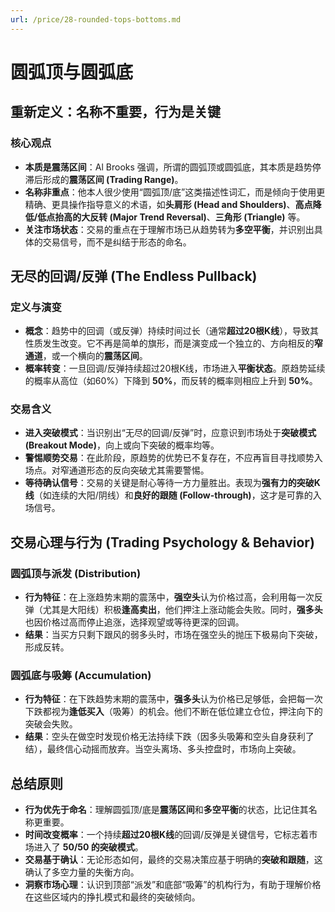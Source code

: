 ```yaml
---
url: /price/28-rounded-tops-bottoms.md
---
```

# 圆弧顶与圆弧底

## 重新定义：名称不重要，行为是关键

### 核心观点

* **本质是震荡区间**：Al Brooks 强调，所谓的圆弧顶或圆弧底，其本质是趋势停滞后形成的**震荡区间 (Trading Range)**。
* **名称非重点**：他本人很少使用“圆弧顶/底”这类描述性词汇，而是倾向于使用更精确、更具操作指导意义的术语，如**头肩形 (Head and Shoulders)**、**高点降低/低点抬高的大反转 (Major Trend Reversal)**、**三角形 (Triangle)** 等。
* **关注市场状态**：交易的重点在于理解市场已从趋势转为**多空平衡**，并识别出具体的交易信号，而不是纠结于形态的命名。

## 无尽的回调/反弹 (The Endless Pullback)

### 定义与演变

* **概念**：趋势中的回调（或反弹）持续时间过长（通常**超过20根K线**），导致其性质发生改变。它不再是简单的旗形，而是演变成一个独立的、方向相反的**窄通道**，或一个横向的**震荡区间**。
* **概率转变**：一旦回调/反弹持续超过20根K线，市场进入**平衡状态**。原趋势延续的概率从高位（如60%）下降到 **50%**，而反转的概率则相应上升到 **50%**。

### 交易含义

* **进入突破模式**：当识别出“无尽的回调/反弹”时，应意识到市场处于**突破模式 (Breakout Mode)**，向上或向下突破的概率均等。
* **警惕顺势交易**：在此阶段，原趋势的优势已不复存在，不应再盲目寻找顺势入场点。对窄通道形态的反向突破尤其需要警惕。
* **等待确认信号**：交易的关键是耐心等待一方力量胜出。表现为**强有力的突破K线**（如连续的大阳/阴线）和**良好的跟随 (Follow-through)**，这才是可靠的入场信号。

## 交易心理与行为 (Trading Psychology & Behavior)

### 圆弧顶与派发 (Distribution)

* **行为特征**：在上涨趋势末期的震荡中，**强空头**认为价格过高，会利用每一次反弹（尤其是大阳线）积极**逢高卖出**，他们押注上涨动能会失败。同时，**强多头**也因价格过高而停止追涨，选择观望或等待更深的回调。
* **结果**：当买方只剩下跟风的弱多头时，市场在强空头的抛压下极易向下突破，形成反转。

### 圆弧底与吸筹 (Accumulation)

* **行为特征**：在下跌趋势末期的震荡中，**强多头**认为价格已足够低，会把每一次下跌都视为**逢低买入**（吸筹）的机会。他们不断在低位建立仓位，押注向下的突破会失败。
* **结果**：空头在做空时发现价格无法持续下跌（因多头吸筹和空头自身获利了结），最终信心动摇而放弃。当空头离场、多头控盘时，市场向上突破。

## 总结原则

* **行为优先于命名**：理解圆弧顶/底是**震荡区间**和**多空平衡**的状态，比记住其名称更重要。
* **时间改变概率**：一个持续**超过20根K线**的回调/反弹是关键信号，它标志着市场进入了 **50/50 的突破模式**。
* **交易基于确认**：无论形态如何，最终的交易决策应基于明确的**突破和跟随**，这确认了多空力量的失衡方向。
* **洞察市场心理**：认识到顶部“派发”和底部“吸筹”的机构行为，有助于理解价格在这些区域内的挣扎模式和最终的突破倾向。
